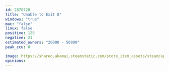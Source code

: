 ```yaml
---
id: 2878720
title: "Unable to Exit 8"
windows: "true"
mac: "false"
linux: false
positive: 129
negative: 21
estimated_owners: "20000 - 50000"
peak_ccu: 0

image: https://shared.akamai.steamstatic.com/store_item_assets/steam/apps/2878720/header.jpg?t=1721455253
opinions:
---
```

